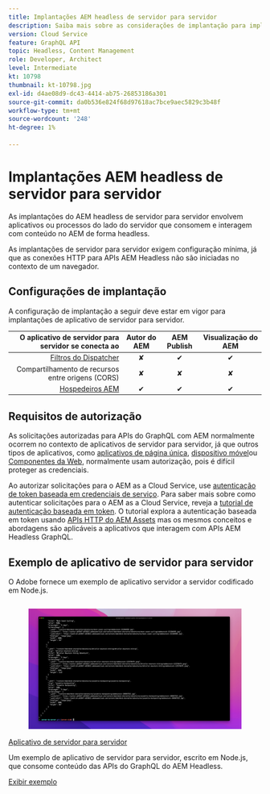 ```yaml
---
title: Implantações AEM headless de servidor para servidor
description: Saiba mais sobre as considerações de implantação para implantações headless de AEM de servidor para servidor.
version: Cloud Service
feature: GraphQL API
topic: Headless, Content Management
role: Developer, Architect
level: Intermediate
kt: 10798
thumbnail: kt-10798.jpg
exl-id: d4ae08d9-dc43-4414-ab75-26853186a301
source-git-commit: da0b536e824f68d97618ac7bce9aec5829c3b48f
workflow-type: tm+mt
source-wordcount: '248'
ht-degree: 1%

---
```


# Implantações AEM headless de servidor para servidor

As implantações do AEM headless de servidor para servidor envolvem aplicativos ou processos do lado do servidor que consomem e interagem com conteúdo no AEM de forma headless.

As implantações de servidor para servidor exigem configuração mínima, já que as conexões HTTP para APIs AEM Headless não são iniciadas no contexto de um navegador.

## Configurações de implantação

A configuração de implantação a seguir deve estar em vigor para implantações de aplicativo de servidor para servidor.

| O aplicativo de servidor para servidor se conecta ao | Autor do AEM | AEM Publish | Visualização do AEM |
|---------------------------------------------------------------:|:----------:|:-----------:|:-----------:|
| [Filtros do Dispatcher](./configurations/dispatcher-filters.md) | ✘ | ✔ | ✔ |
| Compartilhamento de recursos entre origens (CORS) | ✘ | ✘ | ✘ |
| [Hospedeiros AEM](./configurations/aem-hosts.md) | ✔ | ✔ | ✔ |

## Requisitos de autorização

As solicitações autorizadas para APIs do GraphQL com AEM normalmente ocorrem no contexto de aplicativos de servidor para servidor, já que outros tipos de aplicativos, como [aplicativos de página única](./spa.md), [dispositivo móvel](./mobile.md)ou [Componentes da Web](./web-component.md), normalmente usam autorização, pois é difícil proteger as credenciais.

Ao autorizar solicitações para o AEM as a Cloud Service, use [autenticação de token baseada em credenciais de serviço](https://experienceleague.adobe.com/docs/experience-manager-cloud-service/content/implementing/developing/generating-access-tokens-for-server-side-apis.html). Para saber mais sobre como autenticar solicitações para o AEM as a Cloud Service, reveja a [tutorial de autenticação baseada em token](https://experienceleague.adobe.com/docs/experience-manager-learn/getting-started-with-aem-headless/authentication/overview.html). O tutorial explora a autenticação baseada em token usando [APIs HTTP do AEM Assets](https://experienceleague.adobe.com/docs/experience-manager-cloud-service/content/assets/admin/mac-api-assets.html) mas os mesmos conceitos e abordagens são aplicáveis a aplicativos que interagem com APIs AEM Headless GraphQL.

## Exemplo de aplicativo de servidor para servidor

O Adobe fornece um exemplo de aplicativo servidor a servidor codificado em Node.js.

<div class="columns is-multiline">
    <!-- Server-to-server app -->
    <div class="column is-half-tablet is-half-desktop is-one-third-widescreen" aria-label="Server-to-server app" tabindex="0">
       <div class="card">
           <div class="card-image">
               <figure class="image is-16by9">
                   <a href="../example-apps/server-to-server-app.md" title="Aplicativo de servidor para servidor" tabindex="-1">
                       <img class="is-bordered-r-small" src="../example-apps/assets/server-to-server-app/server-to-server-card.png" alt="Aplicativo de servidor para servidor">
                   </a>
               </figure>
           </div>
           <div class="card-content is-padded-small">
               <div class="content">
                   <p class="headline is-size-6 has-text-weight-bold"><a href="../example-apps/server-to-server-app.md" title="Aplicativo de servidor para servidor">Aplicativo de servidor para servidor</a></p>
                   <p class="is-size-6">Um exemplo de aplicativo de servidor para servidor, escrito em Node.js, que consome conteúdo das APIs do GraphQL do AEM Headless.</p>
                   <a href="../example-apps/server-to-server-app.md" class="spectrum-Button spectrum-Button--outline spectrum-Button--primary spectrum-Button--sizeM">
                       <span class="spectrum-Button-label has-no-wrap has-text-weight-bold">Exibir exemplo</span>
                   </a>
               </div>
           </div>
       </div>
    </div>
</div>

